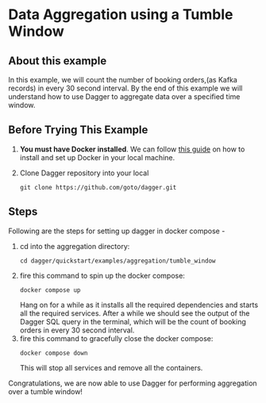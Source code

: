 # Data Aggregation using a Tumble Window

## About this example
In this example, we will count the number of booking orders,(as Kafka records) in every 30 second interval. By the end of this example we will understand how to use Dagger to aggregate data over a specified time window.


## Before Trying This Example


1. **You must have Docker installed**. We can follow [this guide](https://docs.docker.com/get-docker/) on how to install and set up Docker in your local machine.
2. Clone Dagger repository into your local

   ```shell
   git clone https://github.com/goto/dagger.git
   ```

## Steps

Following are the steps for setting up dagger in docker compose -

1. cd into the aggregation directory:
   ```shell
   cd dagger/quickstart/examples/aggregation/tumble_window 
   ```
2. fire this command to spin up the docker compose:
   ```shell
   docker compose up 
   ```
   Hang on for a while as it installs all the required dependencies and starts all the required services. After a while we should see the output of the Dagger SQL query in the terminal, which will be the count of booking orders in every 30 second interval.
3. fire this command to gracefully close the docker compose:
   ```shell
   docker compose down 
   ```
   This will stop all services and remove all the containers.

Congratulations, we are now able to use Dagger for performing aggregation over a tumble window!